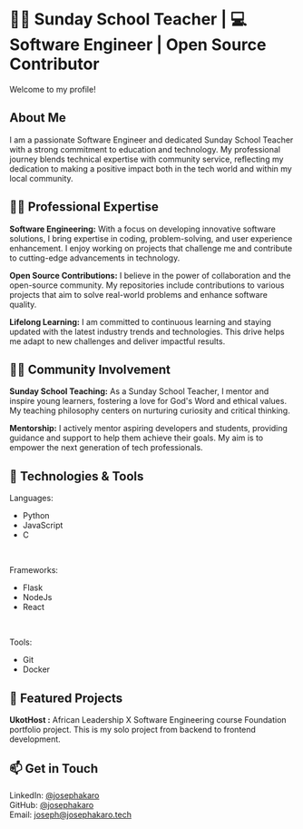 # 👨‍🏫 Sunday School Teacher | 💻 Software Engineer | Open Source Contributor

Welcome to my profile!
<br>
## About Me
I am a passionate Software Engineer and dedicated Sunday School Teacher with a strong commitment to education and technology. My professional journey blends technical expertise with community service, reflecting my dedication to making a positive impact both in the tech world and within my local community.

## 🧑‍💻 Professional Expertise
<b>Software Engineering:</b> With a focus on developing innovative software solutions, I bring expertise in coding, problem-solving, and user experience enhancement. I enjoy working on projects that challenge me and contribute to cutting-edge advancements in technology.
<br>

<b>Open Source Contributions:</b> I believe in the power of collaboration and the open-source community. My repositories include contributions to various projects that aim to solve real-world problems and enhance software quality.
<br>

<b>Lifelong Learning:</b> I am committed to continuous learning and staying updated with the latest industry trends and technologies. This drive helps me adapt to new challenges and deliver impactful results.

## 👨‍🏫 Community Involvement
<b>Sunday School Teaching:</b> As a Sunday School Teacher, I mentor and inspire young learners, fostering a love for God's Word and ethical values. My teaching philosophy centers on nurturing curiosity and critical thinking.
<br>

<b>Mentorship:</b> I actively mentor aspiring developers and students, providing guidance and support to help them achieve their goals. My aim is to empower the next generation of tech professionals.

## 🔧 Technologies & Tools
Languages:
  - Python
  - JavaScript
  - C
<br>

Frameworks:
  - Flask
  - NodeJs
  - React
<br>

Tools:
  - Git
  - Docker

## 🌟 Featured Projects
<b>UkotHost :</b> African Leadership X Software Engineering course Foundation portfolio project. This is my solo project from backend to frontend development.

## 📫 Get in Touch
LinkedIn: [@josephakaro](https://www.linkedin.com/in/josephakaro)
<br>
GitHub: [@josephakaro](https://github.com/josephakaro)
<br>
Email: [joseph@josephakaro.tech](joseph@josephakaro.tech)
